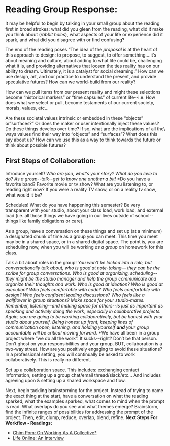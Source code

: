 # Reading Group Response:

It may be helpful to begin by talking in your small group about the reading first in broad strokes: what did you glean from the reading, what did it make you think about (*rabbit holes*), what aspects of your life or experience did it spark, and what did you disagree with or find confusing?  

The end of the reading poses “The idea of the *proposal* is at the heart of this approach to design: to propose, to suggest, to offer something….it’s about meaning and culture, about adding to what life could be, challenging what it is, and providing alternatives that loosen the ties reality has on our ability to dream. Ultimately, it is a catalyst for social dreaming.” How can we use design, art, and our practice to understand the present, and provide speculative futures?  How can we world-build from our reality?

How can we pull items from our present reality and might these selections become “historical markers” or “time capsules” of current life--i.e. How does what we select or pull, become testaments of our current society, morals, values, etc… 

Are these societal values intrinsic or embedded in these “objects” or“surfaces?” Or does the maker or user intentionally inject these values? Do these things develop over time? If so, what are the implications of all the\ ways values find their way into “objects” and “surfaces”? What does this say about us? How can we use this as a way to think towards the future or think about possible futures?  

## First Steps of Collaboration:

Introduce yourself! *Who are you, what’s your story? What do you love to do?* *As a group--talk--get to know one another a bit!* *Do you have a favorite band? Favorite movie or tv show? What are you listening to, or reading right now? If you were a reality TV show, or on a reality tv show, what would it be?

Schedules! What do you have happening this semester? Be very transparent with your studio, about your class load, work load, and external load (i.e. all those things we have going in our lives outside of school--things like family obligations or care). 

As a group, have a conversation on these things and set up (at a minimum) a designated chunk of time as a group you can meet. This time you meet may be in a shared space, or in a shared digital space. The point is, you are scheduling now, when you will be working *as a group* on homework for this class.

Talk a bit about roles in the group! *You won’t be locked into a role, but conversationally talk about, who is good at note-taking— they can be the scribe for group conversations. Who is good at organizing, scheduling--they might be the studio manager and help the group communicate and organize their thoughts and work. Who is good at ideation? Who is good at execution? Who feels comfortable with code? Who feels comfortable with design? Who feels confident leading discussions?  Who feels like a wallflower in group situations? Make space for your studio-mates. Remember, listening--and making space for others--is just as important as speaking and actively doing the work, especially in collaborative projects. Again, you are going to be *working collaboratively,* but be honest with your studio about yourself. Being honest up front, keeping lines of communication open, listening, and holding yourself **and** your group accountable will be critical moving forward.* *We have all been in a group project where “we do all the work”. It sucks--right? Don’t be that person. Don’t ghost on your responsibilities and your group. BUT, collaboration is a two-way street.  How are you positively engaging to avoid these situations? In a professional setting, you will continually be asked to work collaboratively. This is really no different.

Set up a collaboration space. This includes: exchanging contact Information, setting up a group chat/email thread/slack/etc… And includes agreeing upon & setting up a shared workspace and flow.

Next, begin tackling brainstorming for the project. Instead of trying to name the exact thing at the start, have a conversation on what the reading sparked, what the examples sparked, what comes to mind when the prompt is read. What overlaps do you see and what themes emerge?  Brainstorm, find the infinite ranges of possibilities for addressing the prompt of the project. Then, edit, clump, reduce, overlap, blend, refine.  **Next Steps For Workflow - Readings:**

- [Chim Pom: On Working As A Collective*](https://thecreativeindependent.com/people/chim-pom-on-working-as-a-collective/)
- [Life Online: An Interview](http://v-e-n-u-e.com/Life-Online-An-Interview-with-Folkert-Gorter-and-Jon-Kyle-Mohr)
